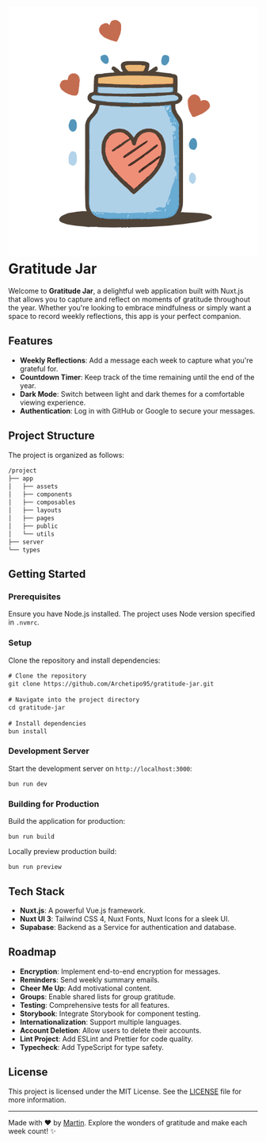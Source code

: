 # ![Gratitude Jar Logo](https://raw.githubusercontent.com/Archetipo95/gratitude-jar/refs/heads/main/public/favicon.svg) Gratitude Jar

Welcome to **Gratitude Jar**, a delightful web application built with Nuxt.js that allows you to capture and reflect on moments of gratitude throughout the year. Whether you're looking to embrace mindfulness or simply want a space to record weekly reflections, this app is your perfect companion.

## Features

- **Weekly Reflections**: Add a message each week to capture what you're grateful for.
- **Countdown Timer**: Keep track of the time remaining until the end of the year.
- **Dark Mode**: Switch between light and dark themes for a comfortable viewing experience.
- **Authentication**: Log in with GitHub or Google to secure your messages.

## Project Structure

The project is organized as follows:

```
/project
├── app
│   ├── assets
│   ├── components
│   ├── composables
│   ├── layouts
│   ├── pages
│   ├── public
│   └── utils
├── server
└── types
```

## Getting Started

### Prerequisites

Ensure you have Node.js installed. The project uses Node version specified in `.nvmrc`.

### Setup

Clone the repository and install dependencies:

```
# Clone the repository
git clone https://github.com/Archetipo95/gratitude-jar.git

# Navigate into the project directory
cd gratitude-jar

# Install dependencies
bun install
```

### Development Server

Start the development server on `http://localhost:3000`:

```
bun run dev
```

### Building for Production

Build the application for production:

```
bun run build
```

Locally preview production build:

```
bun run preview
```

## Tech Stack

- **Nuxt.js**: A powerful Vue.js framework.
- **Nuxt UI 3**: Tailwind CSS 4, Nuxt Fonts, Nuxt Icons for a sleek UI.
- **Supabase**: Backend as a Service for authentication and database.

## Roadmap

- **Encryption**: Implement end-to-end encryption for messages.
- **Reminders**: Send weekly summary emails.
- **Cheer Me Up**: Add motivational content.
- **Groups**: Enable shared lists for group gratitude.
- **Testing**: Comprehensive tests for all features.
- **Storybook**: Integrate Storybook for component testing.
- **Internationalization**: Support multiple languages.
- **Account Deletion**: Allow users to delete their accounts.
- **Lint Project**: Add ESLint and Prettier for code quality.
- **Typecheck**: Add TypeScript for type safety.

## License

This project is licensed under the MIT License. See the [LICENSE](LICENSE) file for more information.

---

Made with ❤️ by [Martin](https://github.com/Archetipo95). Explore the wonders of gratitude and make each week count! ✨
